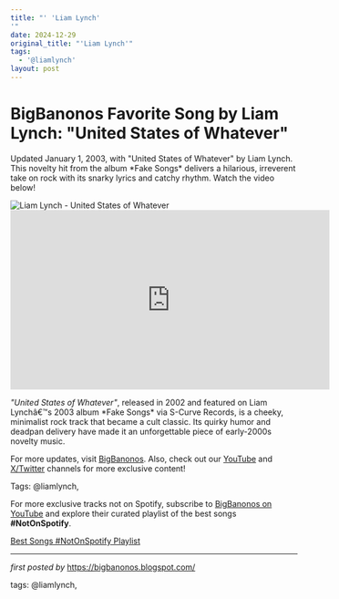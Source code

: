 ```yaml
---
title: "' 'Liam Lynch'
'"
date: 2024-12-29
original_title: "'Liam Lynch'"
tags:
  - '@liamlynch'
layout: post
---
```

<!-- Title of the Post -->
<h1 >BigBanonos Favorite Song by Liam Lynch: "United States of Whatever"</h1> <!-- Introductory Text -->
<p >Updated January 1, 2003, with "United States of Whatever" by Liam Lynch. This novelty hit from the album *Fake Songs* delivers a hilarious, irreverent take on rock with its snarky lyrics and catchy rhythm. Watch the video below!</p> <!-- Featured Image -->
<div > <img src="https://i.scdn.co/image/ab67616d0000b2737b1f8a6d8332d726cf5bfc95" alt="Liam Lynch - United States of Whatever" />
</div> <!-- YouTube Video Embed -->
<div > <iframe width="560" height="315" src="https://www.youtube.com/embed/0Vyj1C8ogtE" frameborder="0" allowfullscreen></iframe>
</div> <!-- Song Information -->
<div > <p><em>"United States of Whatever"</em>, released in 2002 and featured on Liam Lynchâ€™s 2003 album *Fake Songs* via S-Curve Records, is a cheeky, minimalist rock track that became a cult classic. Its quirky humor and deadpan delivery have made it an unforgettable piece of early-2000s novelty music.</p>
</div> <!-- Footer Links -->
<div > <p>For more updates, visit <a href="https://bigbanonos.blogspot.com/" target="_blank">BigBanonos</a>. Also, check out our <a href="https://www.youtube.com/@BigBanonos" target="_blank">YouTube</a> and <a href="https://x.com/bigbanonos" target="_blank">X/Twitter</a> channels for more exclusive content!</p>
</div> <!-- Tags -->
<p >Tags: @liamlynch,</p>


<!--Subscribe and Playlist Links-->
<div>
    <p>For more exclusive tracks not on Spotify, subscribe to <a href="https://www.youtube.com/@BigBanonos" target="_blank">BigBanonos on YouTube</a> and explore their curated playlist of the best songs <strong>#NotOnSpotify</strong>.</p>
    <p><a href="https://www.youtube.com/playlist?list=PLtuNtuTatqI0kFahUCbtbfenC_ET5O_tr" target="_blank">Best Songs #NotOnSpotify Playlist<br /></a></p></div>

<hr />

<p><em>first posted by</em> <a href="https://bigbanonos.blogspot.com/" rel="noopener" target="_new">https://bigbanonos.blogspot.com/</a></p>

<p>tags: @liamlynch,</p>
